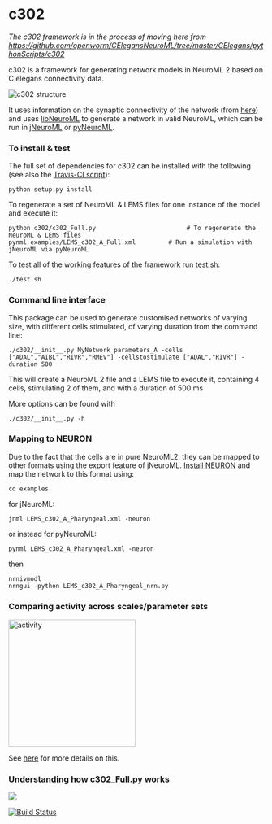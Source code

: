 # c302

*The c302 framework is in the process of moving here from https://github.com/openworm/CElegansNeuroML/tree/master/CElegans/pythonScripts/c302*

c302 is a framework for generating network models in NeuroML 2 based on C elegans connectivity data.

![c302 structure](https://raw.githubusercontent.com/openworm/CElegansNeuroML/master/CElegans/pythonScripts/c302/images/c302.png)

It uses information on the synaptic connectivity of the network (from
[here](https://github.com/openworm/c302/blob/master/c302/data/CElegansNeuronTables.xls)) and uses
[libNeuroML](https://github.com/NeuralEnsemble/libNeuroML) to generate
a network in valid NeuroML, which can be run in [jNeuroML](https://github.com/NeuroML/jNeuroML) or [pyNeuroML](https://github.com/NeuroML/pyNeuroML).


### To install & test

The full set of dependencies for c302 can be installed with the following (see also the [Travis-CI script](https://github.com/openworm/c302/blob/master/.travis.yml)):

    python setup.py install

To regenerate a set of NeuroML & LEMS files for one instance of the model and execute it:

    python c302/c302_Full.py                         # To regenerate the NeuroML & LEMS files
    pynml examples/LEMS_c302_A_Full.xml         # Run a simulation with jNeuroML via pyNeuroML

To test all of the working features of the framework run [test.sh](https://raw.githubusercontent.com/openworm/CElegansNeuroML/master/CElegans/pythonScripts/c302/test.sh):

    ./test.sh

### Command line interface

This package can be used to generate customised networks of varying size, with different cells stimulated, of varying duration from the command line:

    ./c302/__init__.py MyNetwork parameters_A -cells ["ADAL","AIBL","RIVR","RMEV"] -cellstostimulate ["ADAL","RIVR"] -duration 500

This will create a NeuroML 2 file and a LEMS file to execute it, containing 4 cells, stimulating 2 of them, and with a duration of 500 ms

More options can be found with

    ./c302/__init__.py -h

### Mapping to NEURON

Due to the fact that the cells are in pure NeuroML2, they can be mapped to other formats using the export feature of jNeuroML. [Install NEURON](http://www.neuron.yale.edu/neuron/download) and map the network to this format using:

    cd examples
    
for jNeuroML:

    jnml LEMS_c302_A_Pharyngeal.xml -neuron
    
or instead for pyNeuroML:    

    pynml LEMS_c302_A_Pharyngeal.xml -neuron
    
then

    nrnivmodl
    nrngui -python LEMS_c302_A_Pharyngeal_nrn.py

### Comparing activity across scales/parameter sets

<a href="https://github.com/openworm/c302/blob/master/examples/summary/README.md"><img src="https://raw.githubusercontent.com/openworm/c302/master/images/activity.png" alt="activity"  height="250"/></a>

See [here](https://github.com/openworm/c302/blob/master/examples/summary/README.md) for more details on this.

### Understanding how c302_Full.py works

<a href="https://docs.google.com/drawings/d/1urLRCe--ymaFTevRWp-etS06E9Rl82b627lC4RmUumI/edit?usp=sharing"><img src="https://docs.google.com/drawings/d/1urLRCe--ymaFTevRWp-etS06E9Rl82b627lC4RmUumI/pub?w=1307&amp;h=712"></a>


[![Build Status](https://travis-ci.org/openworm/c302.svg?branch=master)](https://travis-ci.org/openworm/c302)
